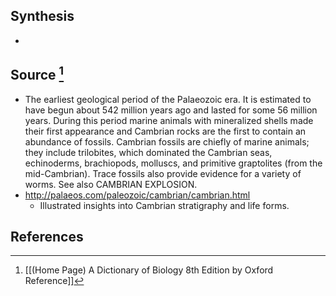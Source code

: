 ## Synthesis
- 
## Source [^1]
- The earliest geological period of the Palaeozoic era. It is estimated to have begun about 542 million years ago and lasted for some 56 million years. During this period marine animals with mineralized shells made their first appearance and Cambrian rocks are the first to contain an abundance of fossils. Cambrian fossils are chiefly of marine animals; they include trilobites, which dominated the Cambrian seas, echinoderms, brachiopods, molluscs, and primitive graptolites (from the mid-Cambrian). Trace fossils also provide evidence for a variety of worms. See also CAMBRIAN EXPLOSION.
- http://palaeos.com/paleozoic/cambrian/cambrian.html
	- Illustrated insights into Cambrian stratigraphy and life forms.
## References

[^1]: [[(Home Page) A Dictionary of Biology 8th Edition by Oxford Reference]]
